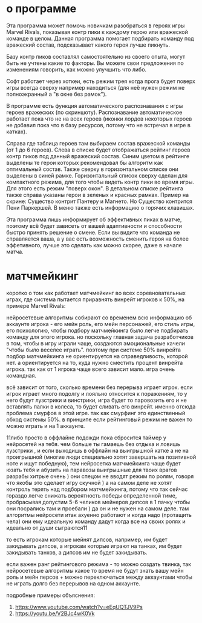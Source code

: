 # о программе
Эта программа может помочь новичкам разобраться в героях игры Marvel Rivals, показывая контр пики к каждому герою или вражеской команде в целом.
Данная программа помогает подбирать команду под вражеский состав, подсказывает какого героя лучше пикнуть. 

Базу контр пиков составлял самостоятельно из своего опыта, могут быть не учтены какие то факторы. Вы можете свои предложения по изменениям говорить, как можно улучшить что либо. 
 
Софт работает через хоткеи, есть режим трея когда прога будет поверх игры всегда сверху например находиться (для неё нужен режим не полноэкранный а "в окне без рамок"). 

В программе есть функция автоматического распознавания с игры героев вражеских (по скриншоту). Распознавание автоматическое работает пока что не на всех героев (иконки лордов некоторых героев не добавил пока что в базу ресурсов, потому что не встречал в игре в катках).

Справа где таблица героев там выбираем состав вражеской команды (от 1 до 6 героев). 
Слева в списке будет отображаться рейтинг героев контр пиков под данный вражеский состав. 
Синим цветом в рейтинге выделены те герои которых рекомендовал бы алгоритм как оптимальный состав. 
Также сверху в горизонтальном списке они выделены в синей рамке. Горизонтальный список сверху сделан для компактного режима, для того чтобы видеть контр пики во время игры. Для этого есть режим "поверх окон". 
В детальном списке рейтинга также справа указаны герои в зеленых и красных рамках. Пример на скрине: Существо контрит Пантеру и Магнето. Но Существо контрится Пени Паркершей. 
В меню также есть информацию о горячих клавишах.

Эта программа лишь информирует об эффективных пиках в матче, поэтому всё будет зависеть от вашей адаптивности и способности быстро принять решение о смене. Если вы видите что команда не справляется ваша, а у вас есть возможность сменить героя на более эффетивного, лучше это сделать как можно скорее, даже в начале матча.

# матчмейкинг
коротко о том как работает матчмейкинг во всех соревновательных играх, где система пытается приравнять винрейт игроков к 50%, на примере Marvel Rivals:

нейросетевые алгоритмы собирают со временем всю информацию об аккаунте игрока - его мейн роль, его мейн персонажей, его стиль игры, его психологию, чтобы подбору матчмейкинга было легче подбирать команду для этого игрока. но поскольку главная задача разработчиков в том, чтобы в игру играли чаще, создаются эмоциональные качели "чтобы было веселее играть". поэтому при системе 50% винрейта подбор матчмейкинга не ориентируется на справедливость, которой нет. а ориентируется на то, куда нужно сместить процент винрейта игрока. так как от 1 игрока чаще всего зависит мало. игра очень командная.

всё зависит от того, сколько времени без перерыва играет игрок. если игрок играет много подолгу и лояльно относится к поражениям, то у него будут лузстрики и винстрики, игра будет то паровозить его и не вставлять палки в колеса, то будет сливать его винрейт. именно отсюда проблема смурфов в этой игре. так как смурфинг это единственный обход системы 50%. в принципе если рейтинговый режим не важен то можно играть и на 1 аккаунте.

  11либо просто в оффлайне подожди пока сбросится таймер у нейросетей на тебя. чем больше ты гамаешь без отдыха и ловишь лузстрики , и если выходишь в оффлайн на выигрышной катке а не на проигрышной (многие люди специально хотят завершать на позитивной ноте и ищут победную), тем нейросетка матчмейкинга чаще будет юзать тебя и абузить на паравозы выигрышные для твоих врагов
  разрабы хитрые очень ) они спецом не вводят режим по ролям, говоря что якобы это сделает игру скучной ) а на самом деле не хотят контроль терять над подбором матчмейкинга, потому что так сейчас гораздо легче снижать вероятность победы определенной тиме, пробрасывая допустим 5-6 челиков мейнеров дипсов в 1 пачку чтобы они посрались там и проебали )
  да он и не нужен на самом деле. там алгоритмы нейросети итак ахуенно работают и когда надо (протащить чела) они ему идеальную команду дадут когда все на своих ролях и идеально от души сыграются11

то есть игрокам которые мейнят дипсов, например, им будет закидывать дипсов, а игрокам которые играют на танках, им будет закидывать танков, а дипсов им не будет закидывать.

если важен ранг рейтингового режима - то можно создать твинка, так нейросетевые алгоритмы какое то время не будут знать вашу мейн роль и мейн персов + можно переключаться между аккаунтами чтобы не играть долго без перерывов на одном аккаунте.



подробные примеры объяснения:
1. https://www.youtube.com/watch?v=eEqUQTJV9Ps
2. https://youtu.be/V2BJc4wK0Vk



